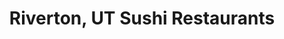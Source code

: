---
layout: city
title: Riverton, UT Sushi Restaurants
permalink: /utah/riverton/
stateAbbr: UT
stateName: Utah
cityName: Riverton

---
